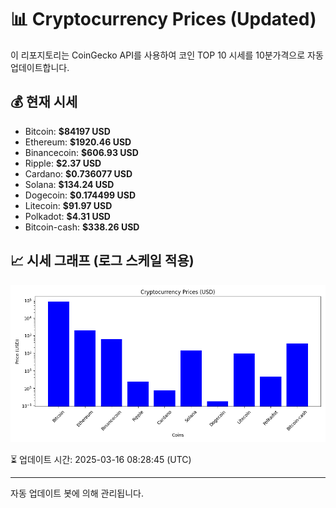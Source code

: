 
# 📊 Cryptocurrency Prices (Updated)

이 리포지토리는 CoinGecko API를 사용하여 코인 TOP 10 시세를 10분가격으로 자동 업데이트합니다.

## 💰 현재 시세
- Bitcoin: **$84197 USD**
- Ethereum: **$1920.46 USD**
- Binancecoin: **$606.93 USD**
- Ripple: **$2.37 USD**
- Cardano: **$0.736077 USD**
- Solana: **$134.24 USD**
- Dogecoin: **$0.174499 USD**
- Litecoin: **$91.97 USD**
- Polkadot: **$4.31 USD**
- Bitcoin-cash: **$338.26 USD**

## 📈 시세 그래프 (로그 스케일 적용)
![Crypto Prices](crypto_prices.png)

⏳ 업데이트 시간: 2025-03-16 08:28:45 (UTC)

---
자동 업데이트 봇에 의해 관리됩니다.
